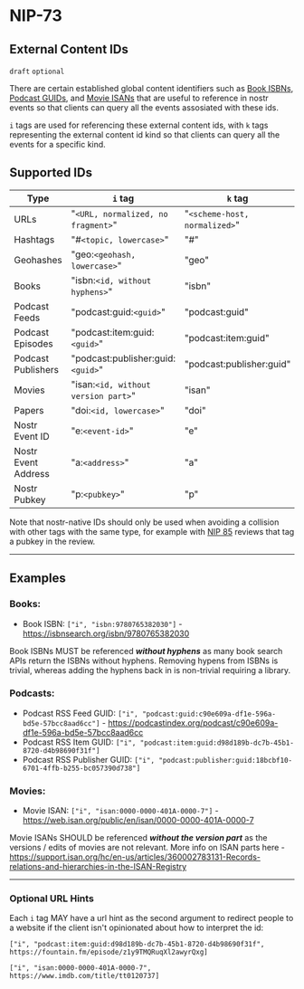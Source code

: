 NIP-73
======

External Content IDs
--------------------

`draft` `optional`

There are certain established global content identifiers such as [Book ISBNs](https://en.wikipedia.org/wiki/ISBN), [Podcast GUIDs](https://podcastnamespace.org/tag/guid), and [Movie ISANs](https://en.wikipedia.org/wiki/International_Standard_Audiovisual_Number) that are useful to reference in nostr events so that clients can query all the events assosiated with these ids.


`i` tags are used for referencing these external content ids, with `k` tags representing the external content id kind so that clients can query all the events for a specific kind.

## Supported IDs

| Type | `i` tag | `k` tag |
|- | - | - |
| URLs | "`<URL, normalized, no fragment>`" | "`<scheme-host, normalized>`" |
| Hashtags | "#`<topic, lowercase>`" | "#" |
| Geohashes| "geo:`<geohash, lowercase>`" | "geo" |
| Books | "isbn:`<id, without hyphens>`" | "isbn" |
| Podcast Feeds | "podcast:guid:`<guid>`" | "podcast:guid" |
| Podcast Episodes | "podcast:item:guid:`<guid>`" | "podcast:item:guid" |
| Podcast Publishers | "podcast:publisher:guid:`<guid>`" | "podcast:publisher:guid" |
| Movies | "isan:`<id, without version part>`" | "isan" |
| Papers | "doi:`<id, lowercase>`" | "doi" |
| Nostr Event ID | "e:`<event-id>`" | "e" |
| Nostr Event Address | "a:`<address>`" | "a" |
| Nostr Pubkey | "p:`<pubkey>`" | "p" |

Note that nostr-native IDs should only be used when avoiding a collision with other tags with the same type, for example with [NIP 85](./85.md) reviews that tag a pubkey in the review.

---

## Examples

### Books:

- Book ISBN: `["i", "isbn:9780765382030"]` - https://isbnsearch.org/isbn/9780765382030

Book ISBNs MUST be referenced _**without hyphens**_ as many book search APIs return the ISBNs without hyphens. Removing hypens from ISBNs is trivial, whereas adding the hyphens back in is non-trivial requiring a library.

### Podcasts:

- Podcast RSS Feed GUID: `["i", "podcast:guid:c90e609a-df1e-596a-bd5e-57bcc8aad6cc"]` - https://podcastindex.org/podcast/c90e609a-df1e-596a-bd5e-57bcc8aad6cc
- Podcast RSS Item GUID: `["i", "podcast:item:guid:d98d189b-dc7b-45b1-8720-d4b98690f31f"]`
- Podcast RSS Publisher GUID: `["i", "podcast:publisher:guid:18bcbf10-6701-4ffb-b255-bc057390d738"]`

### Movies:

- Movie ISAN: `["i", "isan:0000-0000-401A-0000-7"]` - https://web.isan.org/public/en/isan/0000-0000-401A-0000-7

Movie ISANs SHOULD be referenced  _**without the version part**_ as the versions / edits of movies are not relevant. More info on ISAN parts here -  https://support.isan.org/hc/en-us/articles/360002783131-Records-relations-and-hierarchies-in-the-ISAN-Registry

---

### Optional URL Hints

Each `i` tag MAY have a url hint as the second argument to redirect people to a website if the client isn't opinionated about how to interpret the id:

`["i", "podcast:item:guid:d98d189b-dc7b-45b1-8720-d4b98690f31f", https://fountain.fm/episode/z1y9TMQRuqXl2awyrQxg]`

`["i", "isan:0000-0000-401A-0000-7", https://www.imdb.com/title/tt0120737]`


